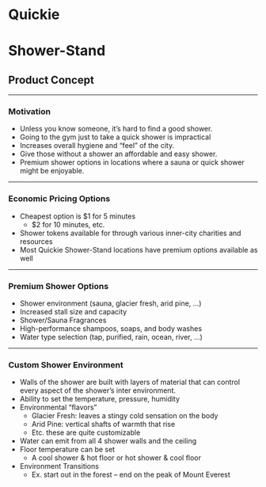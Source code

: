 # Quickie
# Shower-Stand
## Product Concept

---

### Motivation
* Unless you know someone, it’s hard to find a good shower.
* Going to the gym just to take a quick shower is impractical
* Increases overall hygiene and “feel” of the city.
* Give those without a shower an affordable and easy shower.
* Premium shower options in locations where a sauna or quick shower might be enjoyable.

---

### Economic Pricing Options
* Cheapest option is $1 for 5 minutes
    * $2 for 10 minutes, etc.
* Shower tokens available for through various inner-city charities and resources
* Most Quickie Shower-Stand locations have premium options available as well

---

### Premium Shower Options
* Shower environment (sauna, glacier fresh, arid pine, …)
* Increased stall size and capacity
* Shower/Sauna Fragrances
* High-performance shampoos, soaps, and body washes
* Water type selection (tap, purified, rain, ocean, river, …)

---

### Custom Shower Environment
* Walls of the shower are built with layers of material that can control every aspect of the shower’s inter environment.
* Ability to set the temperature, pressure, humidity
* Environmental “flavors”
    * Glacier Fresh: leaves a stingy cold sensation on the body
    * Arid Pine: vertical shafts of warmth that rise
    * Etc. these are quite customizable
* Water can emit from all 4 shower walls and the ceiling
* Floor temperature can be set
    * A cool shower & hot floor or hot shower & cool floor
* Environment Transitions
    * Ex. start out in the forest – end on the peak of Mount Everest

